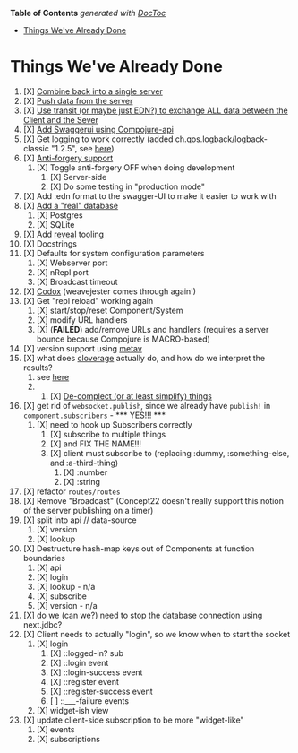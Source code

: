 <!-- START doctoc generated TOC please keep comment here to allow auto update -->
<!-- DON'T EDIT THIS SECTION, INSTEAD RE-RUN doctoc TO UPDATE -->
**Table of Contents**  *generated with [DocToc](https://github.com/thlorenz/doctoc)*

- [Things We've Already Done](#things-weve-already-done)

<!-- END doctoc generated TOC please keep comment here to allow auto update -->

# Things We've Already Done

1. [X] [Combine back into a single server](/docs/single-server.md)
2. [X] [Push data from the server](/docs/data-push.md)
3. [X] [Use transit (or maybe just EDN?) to exchange ALL data between the Client and the Sever](/docs/transit.md)
4. [X] [Add Swaggerui using Compojure-api](/docs/swagger-ui.md)
5. [X] Get logging to work correctly (added ch.qos.logback/logback-classic "1.2.5", see [here](https://spin.atomicobject.com/2015/05/11/clojure-logging/))
6. [X] [Anti-forgery support](/docs/anti-forgery.md)
    1. [X] Toggle anti-forgery OFF when doing development
        1. [X] Server-side
        2. [X] Do some testing in "production mode"
7. [X] Add :edn format to the swagger-UI to make it easier to work with
8. [X] [Add a "real" database](/docs/database.md)
    1. [X] Postgres
    2. [X] SQLite
9. [X] Add [reveal](https://vlaaad.github.io/reveal/) tooling
10. [X] Docstrings
11. [X] Defaults for system configuration parameters
    1. [X] Webserver port
    2. [X] nRepl port
    3. [X] Broadcast timeout
12. [X] [Codox](https://github.com/weavejester/codox) (weavejester comes through again!)
13. [X] Get "repl reload" working again
    1. [X] start/stop/reset Component/System
    2. [X] modify URL handlers
    3. [X] (**FAILED**) add/remove URLs and handlers (requires a server bounce because Compojure is MACRO-based)
14. [X] version support using [metav](https://github.com/jgrodziski/metav)
15. [X] what does [cloverage](https://github.com/cloverage/cloverage) actually do, and how do we interpret the results?
    1. see [here](https://blog.jeaye.com/2016/12/29/clojure-test-coverage/)
    2. 1. [X] [De-complect (or at least simplify) things](/docs/decompleting.md)
16. [X] get rid of `websocket.publish`, since we already have `publish!` in `component.subscribers` - *** YES!!! ***
    1. [X] need to hook up Subscribers correctly
        1. [X] subscribe to multiple things
        2. [X] and FIX THE NAME!!!
        3. [X] client must subscribe to  (replacing :dummy, :something-else, and :a-third-thing)
            1. [X] :number
            2. [X] :string
17. [X] refactor `routes/routes`
18. [X] Remove "Broadcast" (Concept22 doesn't really support this notion of the server publishing on a timer)
19. [X] split into api // data-source
    1. [X] version
    2. [X] lookup
20. [X] Destructure hash-map keys out of Components at function boundaries
    1. [X] api
    2. [X] login
    3. [X] lookup - n/a
    4. [X] subscribe
    5. [X] version - n/a
21. [X] do we (can we?) need to stop the database connection using next.jdbc?
22. [X] Client needs to actually "login", so we know when to start the socket
    1. [X] login
        1. [X] ::logged-in? sub
        2. [X] ::login event
        3. [X] ::login-success event
        2. [X] ::register event
        3. [X] ::register-success event
        4. [ ] ::___-failure events
    2. [X] widget-ish view
23. [X] update client-side subscription to be more "widget-like"
    1. [X] events
    2. [X] subscriptions




